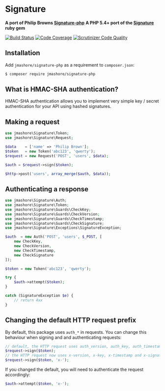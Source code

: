 # Signature
**A port of Philip Browns [Signature-php](https://github.com/philipbrown/signature-php)**
**A PHP 5.4+ port of the [Signature](https://github.com/mloughran/signature) ruby gem**

[![Build Status](https://travis-ci.org/jmashore/signature-php.png?branch=master)](https://travis-ci.org/jmashore/signature-php)
[![Code Coverage](https://scrutinizer-ci.com/g/jmashore/signature-php/badges/coverage.png?b=master)](https://scrutinizer-ci.com/g/jmashore/signature-php/?branch=master)
[![Scrutinizer Code Quality](https://scrutinizer-ci.com/g/jmashore/signature-php/badges/quality-score.png?b=master)](https://scrutinizer-ci.com/g/jmashore/signature-php/?branch=master)

## Installation
Add `jmashore/signature-php` as a requirement to `composer.json`:
```bash
$ composer require jmashore/signature-php
```

## What is HMAC-SHA authentication?
HMAC-SHA authentication allows you to implement very simple key / secret authentication for your API using hashed signatures.

## Making a request
```php
use jmashore\Signature\Token;
use jmashore\Signature\Request;

$data    = ['name' => 'Philip Brown'];
$token   = new Token('abc123', 'qwerty');
$request = new Request('POST', 'users', $data);

$auth = $request->sign($token);

$http->post('users', array_merge($auth, $data));

```

## Authenticating a response
```php
use jmashore\Signature\Auth;
use jmashore\Signature\Token;
use jmashore\Signature\Guards\CheckKey;
use jmashore\Signature\Guards\CheckVersion;
use jmashore\Signature\Guards\CheckTimestamp;
use jmashore\Signature\Guards\CheckSignature;
use jmashore\Signature\Exceptions\SignatureException;

$auth  = new Auth('POST', 'users', $_POST, [
	new CheckKey,
	new CheckVersion,
	new CheckTimestamp,
	new CheckSignature
]);

$token = new Token('abc123', 'qwerty');

try {
    $auth->attempt($token);
}

catch (SignatureException $e) {
    // return 4xx
}
```

## Changing the default HTTP request prefix
By default, this package uses `auth_*` in requests. You can change this behaviour when signing and and authenticating requests:
```php
// default, the HTTP request uses auth_version, auth_key, auth_timestamp and auth_signature
$request->sign($token);
// the HTTP request now uses x-version, x-key, x-timestamp and x-signature
$request->sign($token, 'x-');
```

If you changed the default, you will need to authenticate the request accordingly:
```php
$auth->attempt($token, 'x-');
```
